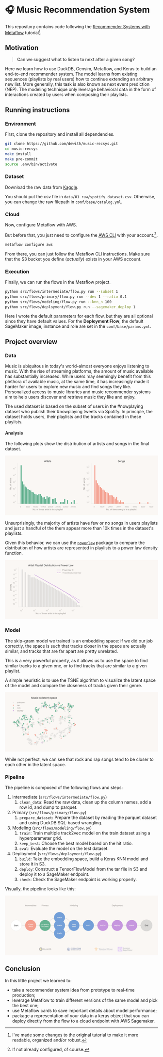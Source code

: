 # 🎧 Music Recommendation System

This repository contains code following the [Recommender Systems with Metaflow](https://outerbounds.com/docs/recsys-tutorial-overview/) tutorial[^1].


## Motivation

> **Can we suggest what to listen to next after a given song?**

Here we learn how to use DuckDB, Gensim, Metaflow, and Keras to build an end-to-end recommender system. The model learns from existing sequences (playlists by real users) how to continue extending an arbitrary new list. More generally, this task is also known as next event prediction (NEP). The modeling technique only leverage behavioral data in the form of interactions created by users when composing their playlists.


## Running instructions

### Environment

First, clone the repository and install all dependencies.

```bash
git clone https://github.com/dewith/music-recsys.git
cd music-recsys
make install
make pre-commit
source .env/bin/activate
```

### Dataset

Download the raw data from [Kaggle](https://www.kaggle.com/datasets/andrewmvd/spotify-playlists?resource=download).

You should put the csv file in `data/01_raw/spotify_dataset.csv`. Otherwise, you can change the raw filepath in `conf/base/catalog.yml`.

### Cloud

Now, configure Metaflow with AWS.

But before that, you just need to configure the [AWS CLI](https://docs.aws.amazon.com/cli/latest/userguide/getting-started-quickstart.html) with your account.[^2].

```bash
metaflow configure aws
```

From there, you can just follow the Metaflow CLI instructions. Make sure that the S3 bucket you define (*actually*) exists in your AWS account.

### Execution

Finally, we can run the flows in the Metaflow project.

```bash
python src/flows/intermediate/flow.py run --subset 1
python src/flows/primary/flow.py run --dev 1 --ratio 0.1
python src/flows/modeling/flow.py run --knn_n 100
python src/flows/deployment/flow.py run --sagemaker_deploy 1
```

Here I wrote the default parameters for each flow, but they are all optional since they have default values. For the **Deployment Flow**, the default SageMaker image, instance and role are set in the `conf/base/params.yml`.

## Project overview
### Data

Music is ubiquitous in today's world-almost everyone enjoys listening to music. With the rise of streaming platforms, the amount of music available has substantially increased. While users may seemingly benefit from this plethora of available music, at the same time, it has increasingly made it harder for users to explore new music and find songs they like. Personalized access to music libraries and music recommender systems aim to help users discover and retrieve music they like and enjoy.

The used dataset is based on the subset of users in the #nowplaying dataset who publish their #nowplaying tweets via Spotify. In principle, the dataset holds users, their playlists and the tracks contained in these playlists.


#### Analysis
The following plots show the distribution of artists and songs in the final dataset.

![image](./data/06_viz/artists_songs_histogram.png)

Unsurprisingly, the majority of artists have few or no songs in users playlists and just a handful of the them appear more than 10k times in the dataset's playlists.

Given this behavior, we can use the [`powerlaw`](https://github.com/jeffalstott/powerlaw) package to compare the distribution of how artists are represented in playlists to a power law density function.

![image](./data/06_viz/artists_powerlaw.png)

### Model

The skip-gram model we trained is an embedding space: if we did our job correctly, the space is such that tracks closer in the space are actually similar, and tracks that are far apart are pretty unrelated.

This is a very powerful property, as it allows us to use the space to find similar tracks to a given one, or to find tracks that are similar to a given playlist.

A simple heuristic is to use the TSNE algorithm to visualize the latent space of the model and compare the closeness of tracks given their genre.

![image](./data/06_viz/tsne_latent_space.png)

While not perfect, we can see that rock and rap songs tend to be closer to each other in the latent space.

### Pipeline

The pipeline is composed of the following flows and steps:
1. Intermediate (`src/flows/intermediate/flow.py`)
    1. `clean_data`: Read the raw data, clean up the column names, add a row id, and dump to parquet.
 2. Primary (`src/flows/primary/flow.py`)
    1. `prepare_dataset`: Prepare the dataset by reading the parquet dataset and using DuckDB SQL-based wrangling.
 3. Modeling (`src/flows/modeling/flow.py`)
    1. `train`: Train multiple track2vec model on the train dataset using a hyperparameter grid.
    2. `keep_best`: Choose the best model based on the hit ratio.
    3. `eval`: Evaluate the model on the test dataset.
 4. Deployment (`src/flows/deployment/flow.py`)
    1. `build`: Take the embedding space, build a Keras KNN model and store it in S3.
    2. `deploy`: Construct a TensorFlowModel from the tar file in S3 and deploy it to a SageMaker endpoint.
    3. `check`: Check the SageMaker endpoint is working properly.

Visually, the pipeline looks like this:

![image](./data/06_viz/pipeline.png)

## Conclusion

In this little project we learned to:

- take a recommender system idea from prototype to real-time production;
- leverage Metaflow to train different versions of the same model and pick the best one;
- use Metaflow cards to save important details about model performance;
- package a representation of your data in a keras object that you can deploy directly from the flow to a cloud endpoint with AWS Sagemaker.


[^1]: I've made some changes to the original tutorial to make it more readable, organized and/or robust.
[^2]: If not already configured, of course.
